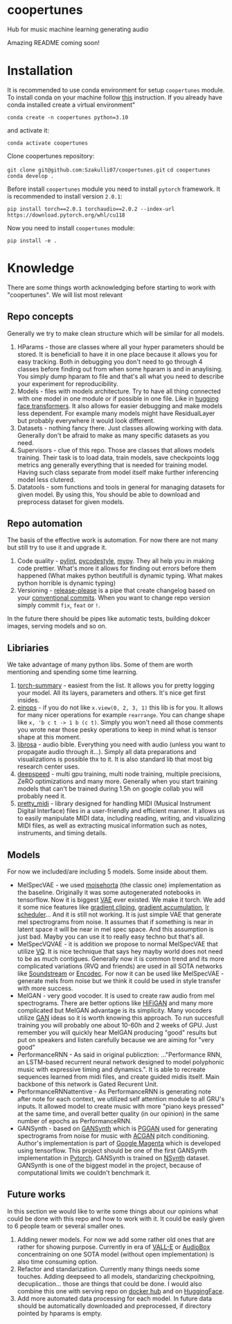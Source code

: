 # coopertunes
Hub for music machine learning  generating audio

Amazing README coming soon!

# Installation

It is recommended to use conda environment for setup `coopertunes` module. To install conda on your machine follow [this](https://conda.io/projects/conda/en/stable/user-guide/install/linux.html) instruction. If you already have conda installed create a virtual environment"

`conda create -n coopertunes python=3.10`

and activate it:

`conda activate coopertunes`

Clone coopertunes repository:

`git clone git@github.com:Szakulli07/coopertunes.git`
`cd coopertunes`
`conda develop .`

Before install `coopertunes` module you need to install `pytorch` framework. It is recommended to install version `2.0.1`:

`pip install torch==2.0.1 torchaudio==2.0.2 --index-url https://download.pytorch.org/whl/cu118`

Now you need to install `coopertunes` module:

`pip install -e .`

# Knowledge

There are some things worth acknowledging before starting to work with "coopertunes". We will list most relevant

## Repo concepts

Generally we try to make clean structure which will be similar for all models.

1. HParams - those are classes where all your hyper parameters should be stored. It is beneficiall to have it in one place because it allows you for easy tracking. Both in debugging you don't need to go through 4 classes before finding out from when some hparam is and in anaylising. You simply dump hparam to file and that's all what you need to describe your experiment for reproducibility.
2. Models - files with models architecture. Try to have all thing connected with one model in one module or if possible in one file. Like in [hugging face transformers](https://huggingface.co/docs/transformers/index). It also allows for easier debugging and make models less dependent. For example many models might have ResidualLayer but probably everywhere it would look different.
3. Datasets - nothing fancy there. Just classes allowing working with data. Generally don't be afraid to make as many specific datasets as you need.
4. Supervisors - clue of this repo. Those are classes that allows models training. Their task is to load data, train models, save checkpoints logg metrics ang generally everything that is needed for training model. Having such class separate from model itself make further inferencing model less clutered.
5. Datatools - som functions and tools in general for managing datasets for given model. By using this, You should be able to download and preprocess dataset for given models. 

## Repo automation

The basis of the effective work is automation. For now there are not many but still try to use it and upgrade it.

1. Code quality - [pylint](https://pypi.org/project/pylint/), [pycodestyle](https://pypi.org/project/pycodestyle/), [mypy](https://pypi.org/project/mypy/). They all help you in making code prettier. What's more it allows for finding out errors before them happened (What makes python beutifull is dynamic typing. What makes python horrible is dynamic typing)
2. Versioning - [release-please](https://github.com/google-github-actions/release-please-action) is a pipe that create changelog based on your [conventional commits](https://www.conventionalcommits.org/en/v1.0.0/). When you want to change repo version simply commit `fix`, `feat` or `!`. 

In the future there should be pipes like automatic tests, building dokcer images, serving models and so on.

## Libriaries

We take advantage of many python libs. Some of them are worth mentioning and spending some time learning.

1. [torch-summary](https://pypi.org/project/torch-summary/) - easiest from the list. It allows you for pretty logging your model. All its layers, parameters and others. It's nice get first insides.
2. [einops](https://einops.rocks/) - if you do not like `x.view(0, 2, 3, 1)` this lib is for you. It allows for many nicer operations for example `rearrange`. You can change shape like `x, 'b c t -> 1 b (c t)`. Simply you won't need all those comments you wrote near those pesky operations to keep in mind what is tensor shape at this moment.
3. [librosa](https://librosa.org/doc/main/index.html) - audio bible. Everything you need with audio (unless you want to propagate audio through it...). Simply all data preparations and visualizations is possible thx to it. It is also standard lib that most big research center uses.
4. [deepspeed](https://github.com/microsoft/DeepSpeed) - multi gpu training, multi node training, multiple precisions, ZeRO optimizations and many more. Generally when you start training models that can't be trained during 1.5h on google collab you will probably need it.
5. [pretty_midi](https://pypi.org/project/pretty_midi/) - library designed for handling MIDI (Musical Instrument Digital Interface) files in a user-friendly and efficient manner. It allows us to easily manipulate MIDI data, including reading, writing, and visualizing MIDI files, as well as extracting musical information such as notes, instruments, and timing details.

## Models

For now we included/are including 5 models. Some inside about them.

* MelSpecVAE - we used [moisehorta](https://github.com/moiseshorta/MelSpecVAE) (the classic one) implementation as the baseline. Originally it was some autogenerated notebooks in tensorflow. Now it is biggest [VAE](https://medium.com/@rekalantar/variational-auto-encoder-vae-pytorch-tutorial-dce2d2fe0f5f) ever existed. We make it torch. We add it some nice features like [gradient cliping](https://medium.com/@nerdjock/deep-learning-course-lesson-10-6-gradient-clipping-694dbb1cca4c), [gradient accumulation](https://lightning.ai/blog/gradient-accumulation/), [lr scheduler](https://www.google.com/search?q=learning+rate+scheduler&oq=learning+rate+s&gs_lcrp=EgZjaHJvbWUqBwgAEAAYgAQyBwgAEAAYgAQyBwgBEAAYgAQyBggCEEUYOTIICAMQABgWGB4yCAgEEAAYFhgeMggIBRAAGBYYHjIICAYQABgWGB4yCAgHEAAYFhgeMggICBAAGBYYHjIICAkQABgWGB7SAQg1MzUyajBqNKgCALACAA&sourceid=chrome&ie=UTF-8)... And it is still not working. It is just simple VAE that generate mel spectrograms from noise. It assumes that if something is near in latent space it will be near in mel spec space. And this assumption is just bad. Mayby you can use it to really easy techno but that's all.
* MelSpecVQVAE - it is addition we propose to normal MelSpecVAE that utilize [VQ](https://en.wikipedia.org/wiki/Vector_quantization). It is nice technique that says hey mayby world does not need to be as much contigues. Generally now it is common trend and its more complicated variations (RVQ and friends) are used in all SOTA networks like [Soundstream](https://blog.research.google/2021/08/soundstream-end-to-end-neural-audio.html) or [Encodec](https://github.com/facebookresearch/encodec). For now it can be used like MelSpecVAE - generate mels from noise but we think it could be used in style transfer with more success.
* MelGAN - very good vocoder. It is used to create raw audio from mel spectrograms. There are better options like [HiFiGAN](https://github.com/jik876/hifi-gan) and many more complicated but MelGAN advantage is its simplicity. Many vocoders utilize [GAN](https://machinelearningmastery.com/what-are-generative-adversarial-networks-gans/) ideas so it is worth knowing this approach. To run succesfull training you will probably one about 10-60h and 2 weeks of GPU. Just remember you will quickly hear MelGAN producing "good" results but put on speakers and listen carefully because we are aiming for "very good"
* PerformanceRNN - As said in original publicztion: ..."Performance RNN, an LSTM-based recurrent neural network designed to model polyphonic music with expressive timing and dynamics.". It is able to recreate sequences learned from midi files, and create guided midis itself. Main backbone of this network is Gated Recurent Unit.
* PerformanceRNNattentive - As PerformanceRNN is generating note after note for each context, we utilized self attention module to all GRU's inputs. It allowed model to create music with more "piano keys pressed" at the same time, and overall better quality (in our opinion) in the same number of epochs as PerformanceRNN. 
* GANSynth - based on [GANSynth](https://arxiv.org/pdf/1902.08710.pdf) which is [PGGAN](https://arxiv.org/pdf/1710.10196.pdf)
used for generating spectrograms from noise for music with [ACGAN](https://arxiv.org/pdf/1610.09585.pdf) pitch conditioning.
Author's implementation is part of [Google Magenta](https://magenta.tensorflow.org/) which is developed using tensorflow. This 
project should be one of the first GANSynth implementation in [Pytorch](https://pytorch.org/). GANSynth is trained on
[NSynth](https://magenta.tensorflow.org/datasets/nsynth) dataset. GANSynth is one of the biggest model in the project, because of 
computational limits we couldn't benchmark it.

## Future works

In this section we would like to write some things about our opinions what could be done with this repo and how to work with it. It could be easly given to 6 people team or several smaller ones. 

1. Adding newer models. For now we add some rather old ones that are rather for showing purpose. Currently in era of [VALL-E](https://www.microsoft.com/en-us/research/project/vall-e-x/) or [AudioBox](https://audiobox.metademolab.com/) concentraining on one SOTA model (without open implementation) is also time consuming option.
2. Refactor and standarization. Currently many things needs some touches. Adding deepseed to all models, standarizing checkpoitning, decuplication... those are things that could be done. I would also combine this one with serving repo on [docker hub](https://hub.docker.com/) and on [HuggingFace](https://huggingface.co/spaces/HumanAIGC/OutfitAnyone/discussions).
3. Add more automated data processing for each model. In future data should be automatically downloaded and preprocessed, if directory pointed by hparams is empty. 